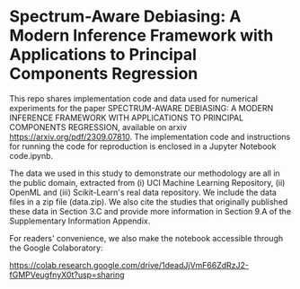 # Spectrum-Aware Debiasing: A Modern Inference Framework with Applications to Principal Components Regression

This repo shares implementation code and data used for numerical experiments for the paper SPECTRUM-AWARE DEBIASING: A MODERN INFERENCE FRAMEWORK
WITH APPLICATIONS TO PRINCIPAL COMPONENTS REGRESSION, available on arxiv https://arxiv.org/pdf/2309.07810. The implementation code and instructions for running the code for reproduction is enclosed in a Jupyter Notebook code.ipynb. 

The data we used in this study to demonstrate our methodology are all in the public domain, extracted from (i) UCI Machine Learning Repository, (ii) OpenML and (iii) Scikit-Learn's real data repository. We include the data files in a zip file (data.zip). We also cite the studies that originally published these data in Section 3.C and provide more information in Section 9.A of the Supplementary Information Appendix. 

For readers' convenience, we also make the notebook accessible through the Google Colaboratory: 

https://colab.research.google.com/drive/1deadJjVmF66ZdRzJ2-fGMPVeugfnyX0t?usp=sharing
